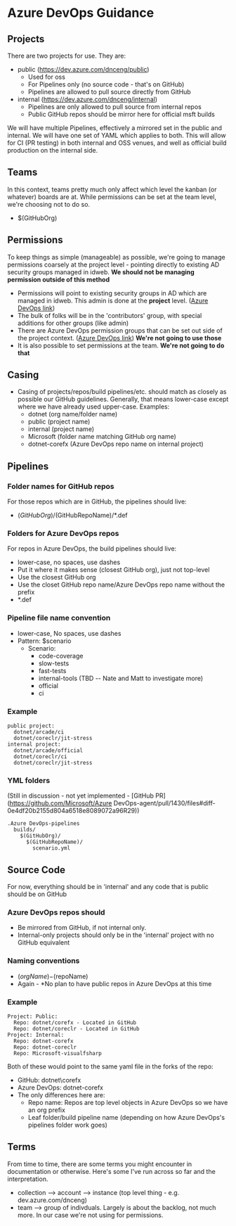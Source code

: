 # Azure DevOps Guidance

## Projects

There are two projects for use.  They are:

- public (https://dev.azure.com/dnceng/public)
  - Used for oss
  - For Pipelines only  (no source code - that's on GitHub)
  - Pipelines are allowed to pull source directly from GitHub
- internal  (https://dev.azure.com/dnceng/internal)
  - Pipelines are only allowed to pull source from internal repos
  - Public GitHub repos should be mirror here for official msft builds

We will have multiple Pipelines, effectively a mirrored set in the public and internal. We will have one set of YAML which applies to both. This will allow for CI (PR testing) in both internal and OSS venues, and well as official build production on the internal side.

## Teams

In this context, teams pretty much only affect which level the kanban (or whatever) boards are at.  While permissions can be set at the team level, we're choosing not to do so.

- $(GitHubOrg)

## Permissions

To keep things as simple (manageable) as possible, we're going to manage permissions coarsely at the project level - pointing directly to existing AD security groups managed in idweb.  **We should not be managing permission outside of this method**

- Permissions will point to existing security groups in AD which are managed in idweb.  This admin is done at the **project** level.  ([Azure DevOps link](https://dev.azure.com/dnceng/internal/_admin/_security))
- The bulk of folks will be in the 'contributors' group, with special additions for other groups (like admin)
- There are Azure DevOps permission groups that can be set out side of the project context. ([Azure DevOps link](https://dev.azure.com/dnceng/_admin/_security))   **We're not going to use those**
- It is also possible to set permissions at the team.  **We're not going to do that**

## Casing

- Casing of projects/repos/build pipelines/etc. should match as closely as possible our GitHub guidelines.  Generally, that means lower-case except where we have already used upper-case.  Examples:
  - dotnet (org name/folder name)
  - public (project name)
  - internal (project name)
  - Microsoft (folder name matching GitHub org name)
  - dotnet-corefx (Azure DevOps repo name on internal project)

## Pipelines

### Folder names for GitHub repos

For those repos which are in GitHub, the pipelines should live:

- $(GitHubOrg)/$(GitHubRepoName)/*.def

### Folders for Azure DevOps repos

For repos in Azure DevOps, the build pipelines should live:

- lower-case, no spaces, use dashes
- Put it where it makes sense (closest GitHub org), just not top-level
- Use the closest GitHub org
- Use the closet GitHub repo name/Azure DevOps repo name without the prefix
- *.def

### Pipeline file name convention

- lower-case, No spaces, use dashes
- Pattern: $scenario
  - Scenario:
    - code-coverage
    - slow-tests
    - fast-tests
    - internal-tools (TBD -- Nate and Matt to investigate more)
    - official
    - ci

### Example

```TEXT
public project:
  dotnet/arcade/ci
  dotnet/coreclr/jit-stress
internal project:
  dotnet/arcade/official
  dotnet/coreclr/ci
  dotnet/coreclr/jit-stress
```

### YML folders

(Still in discussion - not yet implemented - [GitHub PR](https://github.com/Microsoft/Azure DevOps-agent/pull/1430/files#diff-0e4df20b2155d804a6518e8089072a96R29))

```TEXT
.Azure DevOps-pipelines
  builds/
    $(GitHubOrg)/
      $(GitHubRepoName)/
        scenario.yml
```

## Source Code

For now, everything should be in 'internal' and any code that is public should be on GitHub

### Azure DevOps repos should

- Be mirrored from GitHub, if not internal only.
- Internal-only projects should only be in the 'internal' project with no GitHub equivalent

### Naming conventions

- $(orgName)-$(repoName)
- Again - *No plan to have public repos in Azure DevOps at this time

### Example

```TEXT
Project: Public:
  Repo: dotnet/corefx - Located in GitHub
  Repo: dotnet/coreclr - Located in GitHub
Project: Internal:
  Repo: dotnet-corefx
  Repo: dotnet-coreclr
  Repo: Microsoft-visualfsharp
```

Both of these would point to the same yaml file in the forks of the repo:

- GitHub: dotnet\corefx
- Azure DevOps: dotnet-corefx
- The only differences here are:
  - Repo name: Repos are top level objects in Azure DevOps so we have an org prefix
  - Leaf folder/build pipeline name (depending on how Azure DevOps's pipelines folder work goes)

## Terms

From time to time, there are some terms you might encounter in documentation or otherwise.  Here's some I've run across so far and the interpretation.

- collection --> account --> instance (top level thing - e.g. dev.azure.com/dnceng)
- team --> group of indivduals.  Largely is about the backlog, not much more.  In our case we're not using for permissions.
